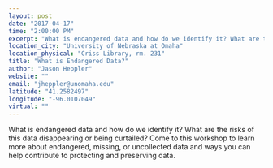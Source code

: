 ```yaml
---
layout: post
date: "2017-04-17"
time: "2:00:00 PM"
excerpt: "What is endangered data and how do we identify it? What are the risks of this data disappearing or being curtailed? Come to this workshop to..."
location_city: "University of Nebraska at Omaha"
location_physical: "Criss Library, rm. 231"
title: "What is Endangered Data?"
author: "Jason Heppler"
website: ""
email: "jheppler@unomaha.edu"
latitude: "41.2582497"
longitude: "-96.0107049"
virtual: ""
---
```


What is endangered data and how do we identify it? What are the risks of this data disappearing or being curtailed? Come to this workshop to learn more about endangered, missing, or uncollected data and ways you can help contribute to protecting and preserving data.
